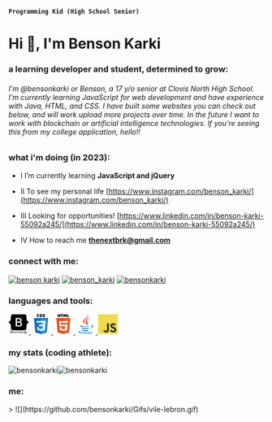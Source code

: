 **`Programming Kid (High School Senior)`**
<h1 align="left">Hi 👋, I'm Benson Karki</h1>
<h3 align="left">a learning developer and student, determined to grow:</h3>
<h6 align="left">I’m @bensonkarki or Benson, a 17 y/o senior at Clovis North High School. I’m currently learning JavaScript for web development and have experience with Java, HTML, and CSS. I have built some websites you can check out below, and will work upload more projects over time. In the future I want to work with blockchain or artificial intelligence technologies. If you're seeing this from my college application, hello!!</h6>


<h3 align="left">what i'm doing (in 2023):</h3>

- Ⅰ I’m currently learning **JavaScript and jQuery**

- Ⅱ To see my personal life [https://www.instagram.com/benson_karki/](https://www.instagram.com/benson_karki/)

- Ⅲ Looking for opportunities! [https://www.linkedin.com/in/benson-karki-55092a245/](https://www.linkedin.com/in/benson-karki-55092a245/)

- Ⅳ How to reach me **thenextbrk@gmail.com**

<h3 align="left">connect with me:</h3>
<p align="left">
<a href="https://www.linkedin.com/in/benson-karki-55092a245/" target="blank"><img align="center" src="https://raw.githubusercontent.com/rahuldkjain/github-profile-readme-generator/master/src/images/icons/Social/linked-in-alt.svg" alt="benson karki" height="30" width="40" /></a>
<a href="https://instagram.com/benson_karki" target="blank"><img align="center" src="https://raw.githubusercontent.com/rahuldkjain/github-profile-readme-generator/master/src/images/icons/Social/instagram.svg" alt="benson_karki" height="30" width="40" /></a>
<a href="https://twitter.com/bensonkarki" target="blank"><img align="center" src="https://raw.githubusercontent.com/rahuldkjain/github-profile-readme-generator/master/src/images/icons/Social/twitter.svg" alt="bensonkarki" height="30" width="40" /></a>
</p>

<h3 align="left">languages and tools:</h3>
<p align="left"> <a href="https://getbootstrap.com" target="_blank" rel="noreferrer"> <img src="https://raw.githubusercontent.com/devicons/devicon/master/icons/bootstrap/bootstrap-plain-wordmark.svg" alt="bootstrap" width="40" height="40"/> </a> <a href="https://www.w3schools.com/css/" target="_blank" rel="noreferrer"> <img src="https://raw.githubusercontent.com/devicons/devicon/master/icons/css3/css3-original-wordmark.svg" alt="css3" width="40" height="40"/> </a> <a href="https://www.w3.org/html/" target="_blank" rel="noreferrer"> <img src="https://raw.githubusercontent.com/devicons/devicon/master/icons/html5/html5-original-wordmark.svg" alt="html5" width="40" height="40"/> </a> <a href="https://www.java.com" target="_blank" rel="noreferrer"> <img src="https://raw.githubusercontent.com/devicons/devicon/master/icons/java/java-original.svg" alt="java" width="40" height="40"/> </a> <a href="https://developer.mozilla.org/en-US/docs/Web/JavaScript" target="_blank" rel="noreferrer"> <img src="https://raw.githubusercontent.com/devicons/devicon/master/icons/javascript/javascript-original.svg" alt="javascript" width="40" height="40"/> </a> </p>

<h3 align="left">my stats (coding athlete):</h3>
<p><img align="left" src="https://github-readme-stats.vercel.app/api/top-langs?username=bensonkarki&show_icons=true&locale=en&layout=compact" alt="bensonkarki" /></p>

<p>&nbsp;<img align="left" src="https://github-readme-stats.vercel.app/api?username=bensonkarki&show_icons=true&locale=en" alt="bensonkarki" /></p>

<h3 align="left">me:</h3>
> ![](https://github.com/bensonkarki/Gifs/vile-lebron.gif)
